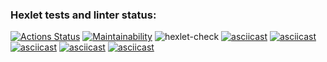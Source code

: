 ### Hexlet tests and linter status:
[![Actions Status](https://github.com/yutars/backend-project-lvl1/workflows/hexlet-check/badge.svg)](https://github.com/yutars/backend-project-lvl1/actions)
[![Maintainability](https://api.codeclimate.com/v1/badges/a99a88d28ad37a79dbf6/maintainability)](https://codeclimate.com/github/codeclimate/codeclimate/maintainability)
![hexlet-check](https://github.com/yutars/backend-project-lvl1/workflows/hexlet-check/badge.svg?event=push)
[![asciicast](https://asciinema.org/a/adCyoW1gzr9jQWc7V9363QOuI.svg)](https://asciinema.org/a/adCyoW1gzr9jQWc7V9363QOuI)
[![asciicast](https://asciinema.org/a/pOCqrkJeUv8fAs4asRLzskhQY.svg)](https://asciinema.org/a/pOCqrkJeUv8fAs4asRLzskhQY)
[![asciicast](https://asciinema.org/a/V1yuxKraxroSFWXIdb02aqQZV.svg)](https://asciinema.org/a/V1yuxKraxroSFWXIdb02aqQZV)
[![asciicast](https://asciinema.org/a/qIbQdF9igjhRyLoNuuMSBrDRg.svg)](https://asciinema.org/a/qIbQdF9igjhRyLoNuuMSBrDRg)
[![asciicast](https://asciinema.org/a/m1FwGFEE3gscOoTuaCWtXSkcI.svg)](https://asciinema.org/a/m1FwGFEE3gscOoTuaCWtXSkcI)
